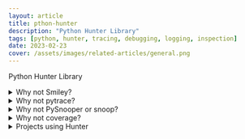 ```yaml
---
layout: article
title: pthon-hunter
description: "Python Hunter Library"
tags: [python, hunter, tracing, debugging, logging, inspection]
date: 2023-02-23
cover: /assets/images/related-articles/general.png
---
```


Python Hunter Library

<details>
<summary>Why not Smiley?</summary>
There is some clear overlap with smiley, but there are a few essential differences

- Complexity. Smiley is just over-engineered. It utilizes IPC and a SQL database.
It has a web server. A lot of dependencies. It uses threads. Side effects and subtle errors are introduced into your code. It records everything. Attempts to dump any variable. Frequently fails and stops working.

- Tracing long-running code. This will cause Smiley to capture a lot of data, rendering it unusable. Smiley appears to be useful only in one situation, remote tracing of iOS-bound programs. Those programs do not run much code; instead, they just wait on the network, ensuring that Smiley's storage does not exceed its capacity and that tracing overhead is manageable.

- Use-cases. Smiley appears to serve as a "non interactive monitoring" tool rather than a code debugger.

In contrast, Hunter is very simple

- Few dependencies.

- Low overhead (tracing/filtering code has an optional Cython extension).

- No storage. This simplifies lots of things.

- The only cost is that you might need to run the code multiple times to get the filtering/actions right. This means Hunter is not really suited for “post-mortem” debugging. If you can’t reproduce the problem anymore then Hunter won’t be of much help.
</details>

<details>
<summary>Why not pytrace?</summary>
Pytrace is another tracing tool. It appears to be quite similar to Smiley in that it uses a sqlite database for events, threads, and IPC, therefore it is reasonable to expect the same types of issues.
</details>

<details>
<summary>Why not PySnooper or snoop?</summary>
Snoop is a revised version of PySnooper. Both are better suited to tracing tiny programs or functions because the output is more verbose, but Hunter provides more customizable configuration, filtering features, speed, and brevity.
</details>

<details>
<summary>Why not coverage?</summary>
Coverage is a great tool for debugging, but only for "debugging by looking at what code is (not) run". Checking branch coverage is useful, but it only gets you so far.
</details>

<details>
    <summary>Projects using Hunter</summary>
    Noteworthy usages or Hunter (submit a PR with your project if you built a tool that relies on hunter)

    - Crunch-io/diagnose - a runtime instrumentation library.
    - talwrii/huntrace - an alternative cli (similar to ltrace).
    - anki-code/xunter - a profiling tool made specifically for the xonsh shell.
</details>

